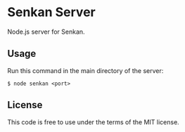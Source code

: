Senkan Server
=============

Node.js server for Senkan.

## Usage

Run this command in the main directory of the server:
```
$ node senkan <port>
```

## License

This code is free to use under the terms of the MIT license.
